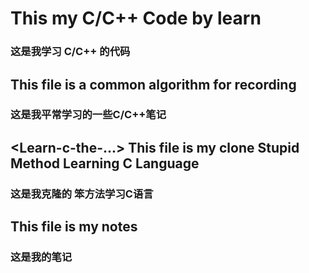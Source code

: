 # This my  C/C++ Code by learn
### 这是我学习 C/C++ 的代码



## <Algorthem> This file is a common algorithm for recording
### 这是我平常学习的一些C/C++笔记



## <Learn-c-the-...> This file is my clone Stupid Method Learning C Language
### 这是我克隆的 笨方法学习C语言



## <LearnCode> This file is my notes
### 这是我的笔记